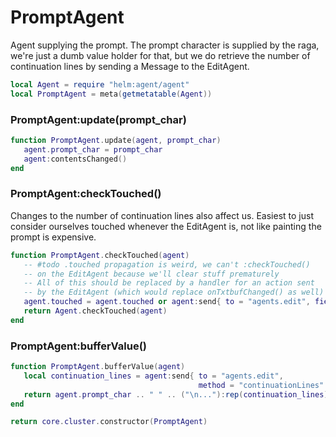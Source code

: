 # PromptAgent

Agent supplying the prompt\. The prompt character is supplied by the raga,
we're just a dumb value holder for that, but we do retrieve the number of
continuation lines by sending a Message to the EditAgent\.

```lua
local Agent = require "helm:agent/agent"
local PromptAgent = meta(getmetatable(Agent))
```


### PromptAgent:update\(prompt\_char\)

```lua
function PromptAgent.update(agent, prompt_char)
   agent.prompt_char = prompt_char
   agent:contentsChanged()
end
```


### PromptAgent:checkTouched\(\)

Changes to the number of continuation lines also affect us\. Easiest to just
consider ourselves touched whenever the EditAgent is, not like painting the
prompt is expensive\.

```lua
function PromptAgent.checkTouched(agent)
   -- #todo .touched propagation is weird, we can't :checkTouched()
   -- on the EditAgent because we'll clear stuff prematurely
   -- All of this should be replaced by a handler for an action sent
   -- by the EditAgent (which would replace onTxtbufChanged() as well)
   agent.touched = agent.touched or agent:send{ to = "agents.edit", field = "touched" }
   return Agent.checkTouched(agent)
end
```


### PromptAgent:bufferValue\(\)

```lua
function PromptAgent.bufferValue(agent)
   local continuation_lines = agent:send{ to = "agents.edit",
                                          method = "continuationLines" }
   return agent.prompt_char .. " " .. ("\n..."):rep(continuation_lines)
end
```


```lua
return core.cluster.constructor(PromptAgent)
```

